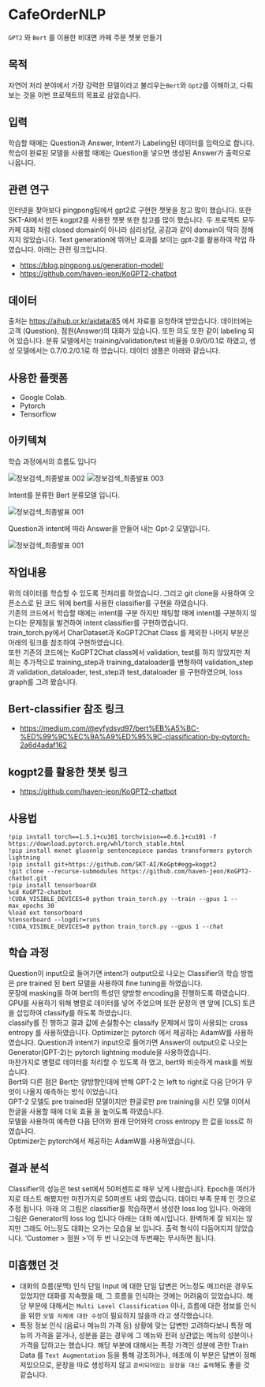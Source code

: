 # CafeOrderNLP
`GPT2` 와 `Bert` 를 이용한 비대면 카페 주문 챗봇 만들기

## 목적
자연어 처리 분야에서 가장 강력한 모델이라고 불리우는`Bert`와 `Gpt2`를 이해하고, 다뤄보는 것을 이번 프로젝트의 목표로 삼았습니다.<br>

## 입력
학습할 때에는 Question과 Answer, Intent가 Labeling된 데이터를 입력으로 합니다. 학습이 완료된 모델을 사용할 때에는 Question을 넣으면 생성된 Answer가 출력으로 나옵니다. <br>

## 관련 연구
인터넷을 찾아보다 pingpong팀에서 gpt2로 구현한 챗봇을 참고 많이 했습니다. 또한 SKT-AI에서 만든 kogpt2를 사용한 챗봇 또한 참고를 많이 했습니다. 두 프로젝트 모두 카페 대화 처럼 closed domain이 아니라 심리상담, 공감과 같이 domain이 딱히 정해지지 않았습니다. Text generation에 뛰어난 효과를 보이는 gpt-2를 활용하여 작업 하였습니다. 아래는 관련 링크입니다. <br>

- https://blog.pingpong.us/generation-model/ <br>
- https://github.com/haven-jeon/KoGPT2-chatbot <br>

## 데이터
출처는 https://aihub.or.kr/aidata/85 에서 자료를 요청하여 받았습니다. 데이터에는 고객 (Question), 점원(Answer)의 대화가 있습니다. 또한 의도 또한 같이 labeling 되어 있습니다. 분류 모델에서는 training/validation/test 비율을 0.9/0/0.1로 하였고, 생성 모델에서는 0.7/0.2/0.1로 하 였습니다. 데이터 샘플은 아래와 같습니다. <br>

## 사용한 플랫폼
- Google Colab.
- Pytorch
- Tensorflow

## 아키텍쳐

학습 과정에서의 흐름도 입니다 <br>

![정보검색_최종발표 002](https://user-images.githubusercontent.com/55660691/125150795-767d0b00-e17d-11eb-9560-c62d3b019e33.jpeg)
![정보검색_최종발표 003](https://user-images.githubusercontent.com/55660691/125150797-77ae3800-e17d-11eb-8899-658bfe55807f.jpeg)

Intent를 분류한 Bert 분류모델 입니다. <br>

![정보검색_최종발표 001](https://user-images.githubusercontent.com/55660691/125150790-711fc080-e17d-11eb-9e97-c6403efcb3d1.jpeg)

Question과 intent에 따라 Answer을 만들어 내는 Gpt-2 모델입니다. <br>

![정보검색_최종발표 001](https://user-images.githubusercontent.com/55660691/125150836-c5c33b80-e17d-11eb-8526-e37e0d8a8ee7.jpeg)

## 작업내용
위의 데이터를 학습할 수 있도록 전처리를 하였습니다. 그리고 git clone을 사용하여 오픈소스로 된 코드 위에 bert를 사용한 classifier를 구현을 하였습니다.<br>
기존의 코드에서 학습할 때에는 intent를 구분 하지만 채팅할 때에 intent를 구분하지 않는다는 문제점을 발견하여 intent classifier를 구현하였습니다.
<br>
train_torch.py에서 CharDataset과 KoGPT2Chat Class 를 제외한 나머지 부분은 아래의 링크를 참조하여 구현하였습니다.
<br>
또한 기존의 코드에는 KoGPT2Chat class에서 validation, test를 하지 않았지만 저희는 추가적으로 training_step과 training_dataloader를 변형하여 validation_step과 validation_dataloader, test_step과 test_dataloader 을 구현하였으며, loss graph를 그려 봤습니다.
<br>

## Bert-classifier 참조 링크
- https://medium.com/@eyfydsyd97/bert%EB%A5%BC-%ED%99%9C%EC%9A%A9%ED%95%9C-classification-by-pytorch-2a6d4adaf162 <br>
## kogpt2를 활용한 챗봇 링크
- https://github.com/haven-jeon/KoGPT2-chatbot <br>

## 사용법

```
!pip install torch==1.5.1+cu101 torchvision==0.6.1+cu101 -f https://download.pytorch.org/whl/torch_stable.html
!pip install mxnet gluonnlp sentencepiece pandas transformers pytorch lightning
!pip install git+https://github.com/SKT-AI/KoGpt#egg=kogpt2
!git clone --recurse-submodules https://github.com/haven-jeon/KoGPT2-chatbot.git
!pip install tensorboardX
%cd KoGPT2-chatbot
!CUDA_VISIBLE_DEVICES=0 python train_torch.py --train --gpus 1 --max_epochs 30
%load ext tensorboard
%tensorboard --logdir=runs
!CUDA_VISIBLE_DEVICES=0 python train_torch.py --gpus 1 --chat
```

## 학습 과정

Question이 input으로 들어가면 intent가 output으로 나오는 Classifier의 학습 방법은 pre trained 된 bert 모델을 사용하여 fine tuning을 하였습니다. <br>
문장에 masking을 하여 bert의 특성인 양방향 encoding을 진행하도록 하였습니다. <br>
GPU를 사용하기 위해 병렬로 데이터를 넣어 주었으며 또한 문장의 맨 앞에 [CLS] 토큰을 삽입하여 classify를 하도록 하였습니다. <br>
classify를 진 행하고 결과 값에 손실함수는 classify 문제에서 많이 사용되는 cross entropy 를 사용하였습니다. Optimizer는 pytorch 에서 제공하는 AdamW를 사용하였습니다.
Question과 intent가 input으로 들어가면 Answer이 output으로 나오는 Generator(GPT-2)는 pytorch lightning module을 사용하였습니다. <br>
마찬가지로 병렬로 데이터를 처리할 수 있도록 하 였고, bert와 비슷하게 mask를 씌웠습니다. <br>
Bert와 다른 점은 Bert는 양방향인데에 반해 GPT-2 는 left to right로 다음 단어가 무엇이 나올지 예측하는 방식 이었습니다. <br>
GPT-2 모델도 pre trained된 모델이지만 한글로만 pre training을 시킨 모델 이어서 한글을 사용할 때에 더욱 효율 을 높이도록 하였습니다. <br>
모델을 사용하여 예측한 다음 단어와 원래 단어와의 cross entropy 한 값을 loss로 하였습니다. <br>
Optimizer는 pytorch에서 제공하는 AdamW를 사용하였습니다. <br>

## 결과 분석

Classifier의 성능은 test set에서 50퍼센트로 매우 낮게 나왔습니다. Epoch을 여러가지로 테스트 해봤지만 마찬가지로 50퍼센트 내외 였습니다. 데이터 부족 문제 인 것으로 추정 됩니다. 아래 의 그림은 classifier를 학습하면서 생성한 loss log 입니다.
아래의 그림은 Generator의 loss log 입니다
아래는 대화 예시입니다. 완벽하게 잘 되지는 않지만 그래도 어느정도 대화는 오가는 모습을 보 입니다. 출력 형식이 다듬어지지 않았습니다. ‘Customer > 점원 >’이 두 번 나오는데 두번째는 무시하면 됩니다.

## 미흡했던 것
- 대화의 흐름(문맥) 인식
단일 Input 에 대한 단일 답변은 어느정도 매끄러운 경우도 있었지만 대화를 지속했을 때, 그 흐름을 인식하는 것에는 어려움이 있었습니다. 해당 부분에 대해서는 `Multi Level Classification` 이나, 흐름에 대한 정보를 인식을 위한 `모델 자체에 대한 수정`이 필요하지 않을까 라고 생각했습니다.
- 특정 정보 인식 (음료나 메뉴의 가격 등)
상황에 맞는 답변만 고려하다보니 특정 메뉴의 가격을 묻거나, 성분을 묻는 경우에 그 메뉴와 전혀 상관없는 메뉴의 성분이나 가격을 답하고는 했습니다. 해당 부분에 대해서는 특정 가격인 성분에 관한 Train Data 를 `Text Augmentation` 등을 통해 강조하거나, 애초에 이 부분은 답변이 정해져있으므로, 문장을 따로 생성하지 않고 `준비되어있는 문장을 대신 출력`해도 좋을 것 같습니다.
